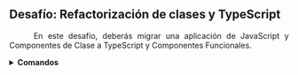 ## Desafío: Refactorización de clases y TypeScript

<p align="justify">
  &nbsp;&nbsp;&nbsp;&nbsp;&nbsp;En este desafío, deberás migrar una aplicación de JavaScript y Componentes de Clase a TypeScript y Componentes Funcionales.
</p>

<details>
  <summary><strong>Comandos</strong></summary>
  
  <br />

  <pre>yarn add -D typescript</pre>
  <pre>yarn add -D @types/react</pre>
  <pre>yarn add -D @types/styled-components</pre>
  <pre>yarn add -D @types/react-router-dom</pre>
  <pre>yarn add -D @types/react-dom</pre>
  <pre>yarn add -D @types/react-icons</pre>
  <pre>yarn add -D @types/react-modal</pre>
</details>
